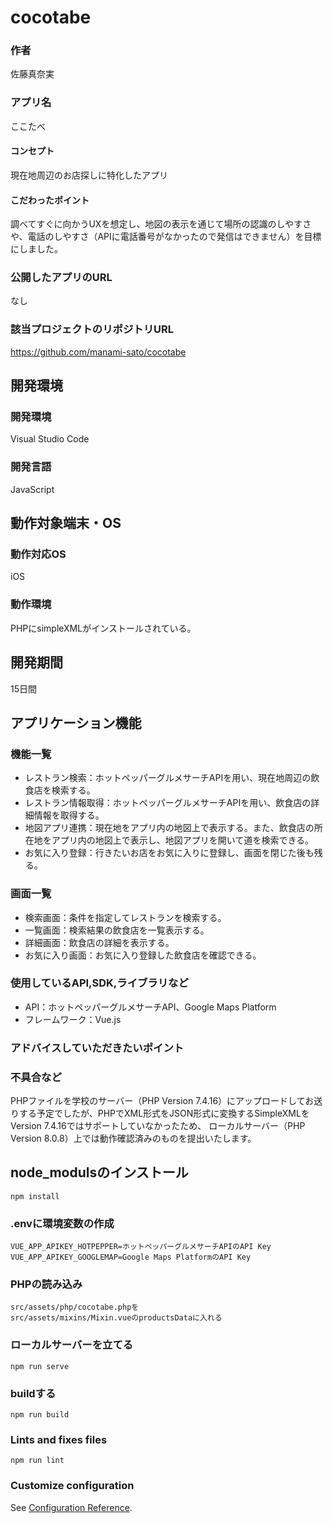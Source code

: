 # cocotabe

### 作者
佐藤真奈実
### アプリ名
ここたべ

#### コンセプト
現在地周辺のお店探しに特化したアプリ

#### こだわったポイント
調べてすぐに向かうUXを想定し、地図の表示を通じて場所の認識のしやすさや、電話のしやすさ（APIに電話番号がなかったので発信はできません）を目標にしました。

### 公開したアプリのURL
なし

### 該当プロジェクトのリポジトリURL
https://github.com/manami-sato/cocotabe

## 開発環境
### 開発環境
Visual Studio Code

### 開発言語
JavaScript

## 動作対象端末・OS
### 動作対応OS
iOS
### 動作環境
PHPにsimpleXMLがインストールされている。

## 開発期間
15日間

## アプリケーション機能

### 機能一覧
- レストラン検索：ホットペッパーグルメサーチAPIを用い、現在地周辺の飲食店を検索する。
- レストラン情報取得：ホットペッパーグルメサーチAPIを用い、飲食店の詳細情報を取得する。
- 地図アプリ連携：現在地をアプリ内の地図上で表示する。また、飲食店の所在地をアプリ内の地図上で表示し、地図アプリを開いて道を検索できる。
- お気に入り登録：行きたいお店をお気に入りに登録し、画面を閉じた後も残る。

### 画面一覧
- 検索画面：条件を指定してレストランを検索する。
- 一覧画面：検索結果の飲食店を一覧表示する。
- 詳細画面：飲食店の詳細を表示する。
- お気に入り画面：お気に入り登録した飲食店を確認できる。

### 使用しているAPI,SDK,ライブラリなど
- API：ホットペッパーグルメサーチAPI、Google Maps Platform
- フレームワーク：Vue.js

### アドバイスしていただきたいポイント


### 不具合など
PHPファイルを学校のサーバー（PHP Version 7.4.16）にアップロードしてお送りする予定でしたが、PHPでXML形式をJSON形式に変換するSimpleXMLをVersion 7.4.16ではサポートしていなかったため、
ローカルサーバー（PHP Version 8.0.8）上では動作確認済みのものを提出いたします。

## node_modulsのインストール

```
npm install
```

### .envに環境変数の作成

```
VUE_APP_APIKEY_HOTPEPPER=ホットペッパーグルメサーチAPIのAPI Key
VUE_APP_APIKEY_GOOGLEMAP=Google Maps PlatformのAPI Key
```

### PHPの読み込み

```
src/assets/php/cocotabe.phpを
src/assets/mixins/Mixin.vueのproductsDataに入れる
```

### ローカルサーバーを立てる

```
npm run serve
```

### buildする

```
npm run build
```

### Lints and fixes files

```
npm run lint
```

### Customize configuration

See [Configuration Reference](https://cli.vuejs.org/config/).
